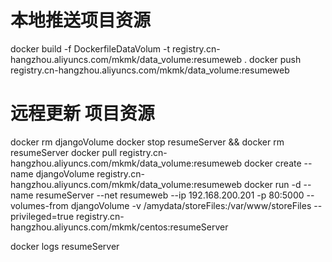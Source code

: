 # 本地推送项目资源

docker build -f DockerfileDataVolum -t registry.cn-hangzhou.aliyuncs.com/mkmk/data_volume:resumeweb .
docker push registry.cn-hangzhou.aliyuncs.com/mkmk/data_volume:resumeweb

# 远程更新 项目资源

docker rm djangoVolume
docker stop resumeServer && docker rm resumeServer
docker pull registry.cn-hangzhou.aliyuncs.com/mkmk/data_volume:resumeweb
docker create --name djangoVolume registry.cn-hangzhou.aliyuncs.com/mkmk/data_volume:resumeweb
docker run -d --name resumeServer --net resumeweb --ip 192.168.200.201 -p 80:5000 --volumes-from djangoVolume -v /amydata/storeFiles:/var/www/storeFiles --privileged=true registry.cn-hangzhou.aliyuncs.com/mkmk/centos:resumeServer

docker logs resumeServer
